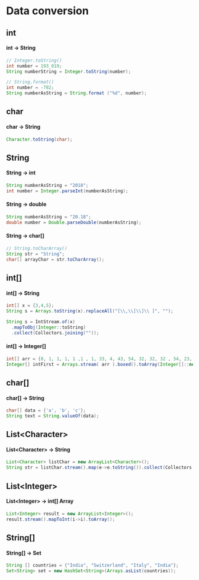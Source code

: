 # Data conversion

## int

#### int -> String

```java
// Integer.toString()
int number = 193_019;
String numberString = Integer.toString(number);

// String.format()
int number = -782;
String numberAsString = String.format ("%d", number);
```

## char

#### char -> String
```java
Character.toString(char);
```

## String

#### String -> int
```java
String numberAsString = "2018";
int number = Integer.parseInt(numberAsString);
```

#### String -> double
```java
String numberAsString = "20.18";
double number = Double.parseDouble(numberAsString);
```

#### String -> char[]
```java
// String.toCharArray()
String str = "String";
char[] arrayChar = str.toCharArray();
```

## int[]

#### int[] -> String

```java
int[] x = {3,4,5};
String s = Arrays.toString(x).replaceAll("[\\,\\[\\]\\ ]", "");

String s = IntStream.of(x)
  .mapToObj(Integer::toString)
  .collect(Collectors.joining(""));
```

#### int[] -> Integer[]

```java
int[] arr = {0, 1, 1, 1, 1 ,1 , 1, 33, 4, 43, 54, 32, 32, 32 , 54, 23, 55};
Integer[] intFirst = Arrays.stream( arr ).boxed().toArray(Integer[]::new);
```

## char[]

#### char[] -> String

```java
char[] data = {'a', 'b', 'c'};
String text = String.valueOf(data);
```

## List\<Character>

#### List\<Character> -> String
```java
List<Character> listChar = new ArrayList<Character>();
String str = listChar.stream().map(e->e.toString()).collect(Collectors.joining());
```

## List\<Integer>

#### List\<Integer> -> int[] Array
```java
List<Integer> result = new ArrayList<Integer>();
result.stream().mapToInt(i->i).toArray();
```

## String[]

#### String[] -> Set<String>

```java
String [] countries = {"India", "Switzerland", "Italy", "India"}; 
Set<String> set = new HashSet<String>(Arrays.asList(countries));
```
